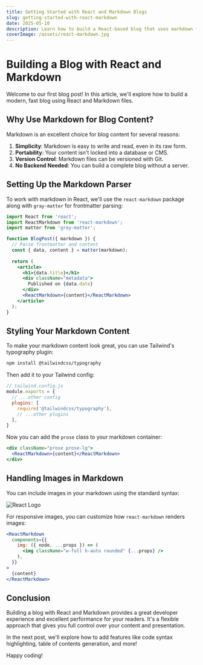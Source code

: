 ```yaml
---
title: Getting Started with React and Markdown Blogs
slug: getting-started-with-react-markdown
date: 2025-05-10
description: Learn how to build a React-based blog that uses markdown files for content.
coverImage: /assets/react-markdown.jpg
---
```


# Building a Blog with React and Markdown

Welcome to our first blog post! In this article, we'll explore how to build a modern, fast blog using React and Markdown files.

## Why Use Markdown for Blog Content?

Markdown is an excellent choice for blog content for several reasons:

1. **Simplicity**: Markdown is easy to write and read, even in its raw form.
2. **Portability**: Your content isn't locked into a database or CMS.
3. **Version Control**: Markdown files can be versioned with Git.
4. **No Backend Needed**: You can build a complete blog without a server.

## Setting Up the Markdown Parser

To work with markdown in React, we'll use the `react-markdown` package along with `gray-matter` for frontmatter parsing:

```jsx
import React from 'react';
import ReactMarkdown from 'react-markdown';
import matter from 'gray-matter';

function BlogPost({ markdown }) {
  // Parse frontmatter and content
  const { data, content } = matter(markdown);
  
  return (
    <article>
      <h1>{data.title}</h1>
      <div className="metadata">
        Published on {data.date}
      </div>
      <ReactMarkdown>{content}</ReactMarkdown>
    </article>
  );
}
```

## Styling Your Markdown Content

To make your markdown content look great, you can use Tailwind's typography plugin:

```bash
npm install @tailwindcss/typography
```

Then add it to your Tailwind config:

```js
// tailwind.config.js
module.exports = {
  // ...other config
  plugins: [
    require('@tailwindcss/typography'),
    // ...other plugins
  ],
}
```

Now you can add the `prose` class to your markdown container:

```jsx
<div className="prose prose-lg">
  <ReactMarkdown>{content}</ReactMarkdown>
</div>
```

## Handling Images in Markdown

You can include images in your markdown using the standard syntax:

![React Logo](/assets/react-logo.png)

For responsive images, you can customize how `react-markdown` renders images:

```jsx
<ReactMarkdown
  components={{
    img: ({ node, ...props }) => (
      <img className="w-full h-auto rounded" {...props} />
    ),
  }}
>
  {content}
</ReactMarkdown>
```

## Conclusion

Building a blog with React and Markdown provides a great developer experience and excellent performance for your readers. It's a flexible approach that gives you full control over your content and presentation.

In the next post, we'll explore how to add features like code syntax highlighting, table of contents generation, and more!

Happy coding!